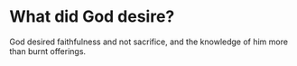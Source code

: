 # What did God desire?

God desired faithfulness and not sacrifice, and the knowledge of him more than burnt offerings.
